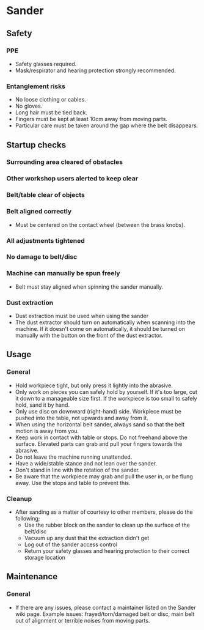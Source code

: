 # Sander

## Safety
### PPE
 * Safety glasses required.
 * Mask/respirator and hearing protection strongly recommended.

### Entanglement risks
 * No loose clothing or cables.
 * No gloves.
 * Long hair must be tied back.
 * Fingers must be kept at least 10cm away from moving parts.
 * Particular care must be taken around the gap where the belt disappears.

## Startup checks
### Surrounding area cleared of obstacles
### Other workshop users alerted to keep clear
### Belt/table clear of objects
### Belt aligned correctly
 * Must be centered on the contact wheel (between the brass knobs).

### All adjustments tightened
### No damage to belt/disc
### Machine can manually be spun freely
 * Belt must stay aligned when spinning the sander manually.

### Dust extraction
 * Dust extraction must be used when using the sander
 * The dust extractor should turn on automatically when scanning into the machine. If it doesn't come on automatically, it should be turned on manually with the button on the front of the dust extractor.

## Usage
### General
 * Hold workpiece tight, but only press it lightly into the abrasive.
 * Only work on pieces you can safely hold by yourself. If it's too large, cut it down to a manageable size first. If the workpiece is too small to safely hold, sand it by hand.
 * Only use disc on downward (right-hand) side. Workpiece must be pushed into the table, not upwards and away from it.
 * When using the horizontal belt sander, always sand so that the belt motion is away from you.
 * Keep work in contact with table or stops. Do not freehand above the surface. Elevated parts can grab and pull your fingers towards the abrasive.
 * Do not leave the machine running unattended.
 * Have a wide/stable stance and not lean over the sander.
 * Don't stand in line with the rotation of the sander.
 * Be aware that the workpiece may grab and pull the user in, or be flung away. Use the stops and table to prevent this.

 ### Cleanup
* After sanding as a matter of courtesy to other members, please do the following;
    * Use the rubber block on the sander to clean up the surface of the belt/disc
    * Vacuum up any dust that the extraction didn't get
    * Log out of the sander access control
    * Return your safety glasses and hearing protection to their correct storage location

## Maintenance
### General
 * If there are any issues, please contact a maintainer listed on the Sander wiki page. Example issues: frayed/torn/damaged belt or disc, main belt out of alignment or terrible noises from moving parts.

